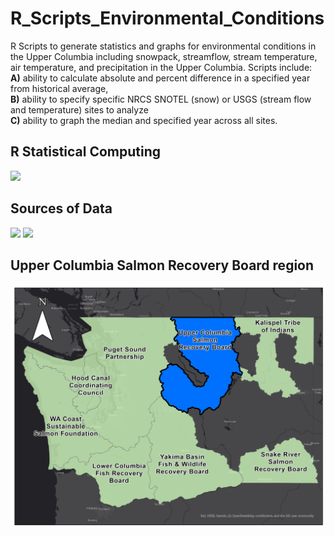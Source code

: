 # R_Scripts_Environmental_Conditions
R Scripts to generate statistics and graphs for environmental conditions in the Upper Columbia including snowpack, streamflow, stream temperature, air temperature, and precipitation in the Upper Columbia. Scripts include:<br />
 **A)** ability to calculate absolute and percent difference in a specified year from historical average, <br />
 **B)** ability to specify specific NRCS SNOTEL (snow) or USGS (stream flow and temperature) sites to analyze <br />
 **C)** ability to graph the median and specified year across all sites. <br />

## R Statistical Computing
<img src="https://www.r-project.org/Rlogo.png" width="100">

## Sources of Data
<img src="http://geology.isu.edu/logos/USGS.png" width="200">
<img src="https://mcdowellswcd.files.wordpress.com/2016/02/nrcs-logo.jpg?w=705" width="200">

## Upper Columbia Salmon Recovery Board region
<img src="https://github.com/Upper-Columbia-Salmon-Recovery-Board/R_Scripts_Environmental_Conditions/blob/master/RCO_Map_v3.jpg" width="600">





